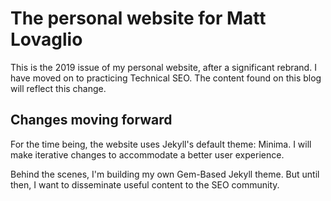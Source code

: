 # The personal website for Matt Lovaglio
This is the 2019 issue of my personal website, after a significant rebrand. I have moved on to practicing Technical SEO. The content found on this blog will reflect this change. 

## Changes moving forward
For the time being, the website uses Jekyll's default theme: Minima. I will make iterative changes to accommodate a better user experience.

Behind the scenes, I'm building my own Gem-Based Jekyll theme. But until then, I want to disseminate useful content to the SEO community. 